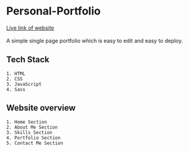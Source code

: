 # Personal-Portfolio

[Live link of website](https://shyamjitripathi.github.io/Personal-Portfolio/)<br>
<br>
A simple single page portfolio which is easy to edit and easy to deploy.

## Tech Stack
```
1. HTML
2. CSS
3. JavaScript
4. Sass
```
## Website overview
```
1. Home Section
2. About Me Section
3. Skills Section
4. Portfolio Section
5. Contact Me Section

```
